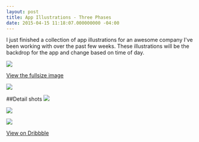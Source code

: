 ```yaml
---
layout: post
title: App Illustrations - Three Phases
date: 2015-04-15 11:18:07.000000000 -04:00
---
```

I just finished a collection of app illustrations for an awesome company I've been working with over the past few weeks. These illustrations will be the backdrop for the app and change based on time of day.

![](/content/images/2015/Apr/borderless.jpg)

[View the fullsize image](https://dribbble.com/shots/2021229-Three-Phases/attachments/357415)

![](/content/images/2015/Apr/LikeMe_SunsetEmpty.png)

##Detail shots
![](/content/images/2015/Apr/detail1.jpg)

![](/content/images/2015/Apr/detail2.jpg)

![](/content/images/2015/Apr/detail3.jpg)

[View on Dribbble](https://dribbble.com/shots/2128057-Whale-Migration)

